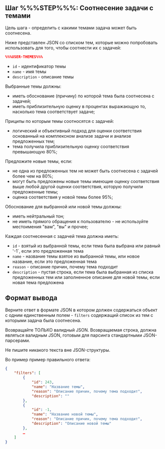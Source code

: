 
## Шаг %%%STEP%%%: Соотнесение задачи с темами

Цель шага - определить с какими темами задача может быть соотнесена.

Ниже представлен JSON со списком тем, которые можно попробовать использовать для того, чтобы соотнести их с задачей:
```json
%%%USER-THEMES%%%
```
- `id` - идентификатор темы
- `name` - имя темы
- `description` - описание темы

Выбранные темы должны:
- иметь обоснование (причину) по которой тема была соотнесена с задачей;
- иметь приблизительную оценку в процентах выражающую то, насколько тема соответствует задаче;

Приципы по которым темы соотносятся с задачей:
- логический и объективный подход для оценки соответствия основанный на комплексном анализе задачи и анализе предложенных тем;
- тема получила приблизительную оценку соответствия превышающую 80%;

Предложите новые темы, если:
- не одна из предложенных тем не может быть соотнесена с задачей более чем на 80%;
- могут быть предложены новые темы имеющие оценку соответствия выше любой другой оценки соответствия, которую получили предложенные темы;
- оценка соответствия у новой темы более 95%;

Обоснование для выбранной или новой темы должны:
- иметь нейтральный тон;
- не иметь прямого обращения к пользователю - не используйте местоимения "вам", "вы" и прочее;

Каждая соотнесенная с задачей тема должна иметь:
- `id` - взятый из выбранной темы, если тема была выбрана или равный '-1`, если это предложенная тема
- `name` - название темы взятое из выбранной темы, или новое название, если это предложенная тема
- `reason` - описание причин, почему тема подходит 
- `description` - пустая строка, если тема была выбранная из списка предложенных тем или заполненное описание для новой темы, если новая тема предложена

## Формат вывода

Верните ответ в формате JSON в котором должен содержаться объект с одним единственным полем - `filters` содержащий список из тем с которыми задача была соотнесена.

Возвращайте ТОЛЬКО валидный JSON. Возвращаемая строка, должна являться валидным JSON, готовым для парсинга стандартными JSON-парсерами.

Не пишите никакого текста вне JSON-структуры.

Во пример пример правильного ответа:
```json
{
    "filters": [
        {
            "id": 243,
            "name": "Название темы",
            "reason": "Описание причин, почему тема подходит",
            "description": ""
        },
        {
            "id": -1,
            "name": "Название новой темы",
            "reason": "Описание причин, почему тема подходит",
            "description": "Описание новой темы"
        },
        …
    ]
}
```